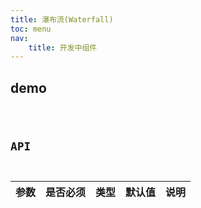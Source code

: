 ```yaml
---
title: 瀑布流(Waterfall)
toc: menu
nav:
    title: 开发中组件
---
```


## demo

<code src="@/components/waterfall/demo/demo.tsx" />

## API

| 参数 | 是否必须 | 类型 | 默认值 | 说明 |
| :--- | :------- | :--- | :----- | :--- |


